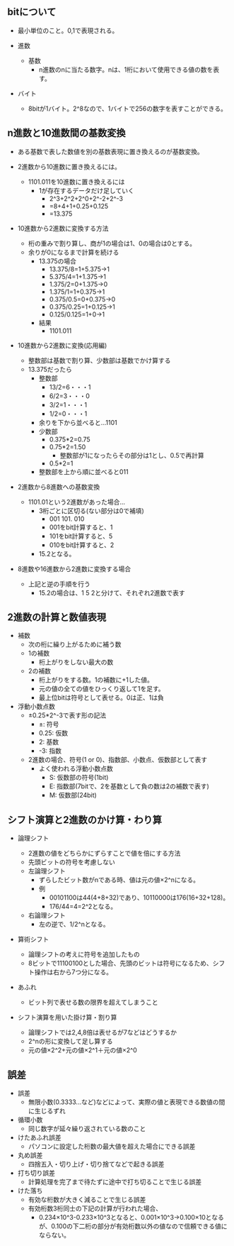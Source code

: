 ## bitについて
- 最小単位のこと。0,1で表現される。

- 進数
  - 基数
    - n進数のnに当たる数字。nは、1桁において使用できる値の数を表す。
- バイト
  - 8bitが1バイト。2^8なので、1バイトで256の数字を表すことができる。

## n進数と10進数間の基数変換
- ある基数で表した数値を別の基数表現に置き換えるのが基数変換。
- 2進数から10進数に置き換えるには。
  - 1101.011を10進数に置き換えるには
    - 1が存在するデータだけ足していく
      - 2^3+2^2+2^0+2^-2+2^-3
      - =8+4+1+0.25+0.125
      - =13.375
- 10進数から2進数に変換する方法
  - 桁の重みで割り算し、商が1の場合は1、0の場合は0とする。
  - 余りが0になるまで計算を続ける
    - 13.375の場合
      - 13.375/8=1+5.375→1
      - 5.375/4=1+1.375→1
      - 1.375/2=0+1.375→0
      - 1.375/1=1+0.375→1
      - 0.375/0.5=0+0.375→0
      - 0.375/0.25=1+0.125→1
      - 0.125/0.125=1+0→1
    - 結果
      - 1101.011
- 10進数から2進数に変換(応用編)
  - 整数部は基数で割り算、少数部は基数でかけ算する
  - 13.375だったら
    - 整数部
      - 13/2=6・・・1
      - 6/2=3・・・0
      - 3/2=1・・・1
      - 1/2=0・・・1
    - 余りを下から並べると...1101
    - 少数部
      - 0.375*2=0.75
      - 0.75*2=1.50
        - 整数部が1になったらその部分は1とし、0.5で再計算
      - 0.5*2=1
    - 整数部を上から順に並べると011

- 2進数から8進数への基数変換
  - 1101.01という2進数があった場合...
    - 3桁ごとに区切る(ない部分は0で補填)
      - 001 101. 010
      - 001をbit計算すると、1
      - 101をbit計算すると、5
      - 010をbit計算すると、2
    - 15.2となる。
- 8進数や16進数から2進数に変換する場合
  - 上記と逆の手順を行う
    - 15.2の場合は、1 5 2と分けて、それぞれ2進数で表す

## 2進数の計算と数値表現
- 補数
  - 次の桁に繰り上がるために補う数
  - 1の補数
    - 桁上がりをしない最大の数
  - 2の補数
    - 桁上がりをする数。1の補数に+1した値。
    - 元の値の全ての値をひっくり返して1を足す。
    - 最上位bitは符号として表せる。0は正、1は負
- 浮動小数点数
  - ±0.25*2^-3で表す形の記法
    - ±: 符号
    - 0.25: 仮数
    - 2: 基数
    - -3: 指数
  - 2進数の場合、符号(1 or 0)、指数部、小数点、仮数部として表す
    - よく使われる浮動小数点数
      - S: 仮数部の符号(1bit)
      - E: 指数部(7bitで、2を基数として負の数は2の補数で表す)
      - M: 仮数部(24bit)

## シフト演算と2進数のかけ算・わり算
- 論理シフト
  - 2進数の値をどちらかにずらすことで値を倍にする方法
  - 先頭ビットの符号を考慮しない
  - 左論理シフト
    - ずらしたビット数がnである時、値は元の値×2^nになる。
    - 例
      - 00101100は44(4+8+32)であり、10110000は176(16+32+128)。
      - 176/44=4=2^2となる。
  - 右論理シフト
    - 左の逆で、1/2^nとなる。

- 算術シフト
  - 論理シフトの考えに符号を追加したもの
  - 8ビットで11100100とした場合、先頭のビットは符号になるため、シフト操作は右から7つ分になる。

- あふれ
  - ビット列で表せる数の限界を超えてしまうこと

- シフト演算を用いた掛け算・割り算
  - 論理シフトでは2,4,8倍は表せるが7などはどうするか
  - 2^nの形に変換して足し算する
  - 元の値×2^2+元の値×2^1＋元の値×2^0

## 誤差
- 誤差
  - 無限小数(0.3333...など)などによって、実際の値と表現できる数値の間に生じるずれ
- 循環小数
  - 同じ数字が延々繰り返されている数のこと
- けたあふれ誤差
  - パソコンに設定した桁数の最大値を超えた場合にできる誤差
- 丸め誤差
  - 四捨五入・切り上げ・切り捨てなどで起きる誤差
- 打ち切り誤差
  - 計算処理を完了まで待たずに途中で打ち切ることで生じる誤差
- けた落ち
  - 有効な桁数が大きく減ることで生じる誤差
  - 有効桁数3桁同士の下記の計算が行われた場合、
    - 0.234×10^3-0.233×10^3となると、0.001×10^3→0.100×10となるが、0.100の下二桁の部分が有効桁数以外の値なので信頼できる値にならない。
